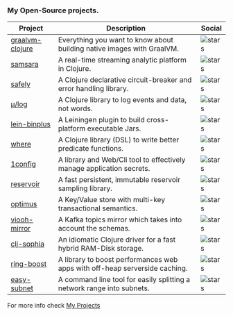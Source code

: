 ### My Open-Source projects.

| Project                                                            | Description                                                                | Social                                                                                  |
|--------------------------------------------------------------------|----------------------------------------------------------------------------|-----------------------------------------------------------------------------------------|
| [graalvm-clojure](https://github.com/BrunoBonacci/graalvm-clojure) | Everything you want to know about building native images with GraalVM.     | ![stars](https://img.shields.io/github/stars/BrunoBonacci/graalvm-clojure?style=social) |
| [samsara        ](https://github.com/samsara/samsara)              | A real-time streaming analytic platform in Clojure.                        | ![stars](https://img.shields.io/github/stars/samsara/samsara?style=social)              |
| [safely         ](https://github.com/BrunoBonacci/safely)          | A Clojure declarative circuit-breaker and error handling library.          | ![stars](https://img.shields.io/github/stars/BrunoBonacci/safely?style=social)          |
| [μ/log          ](https://github.com/BrunoBonacci/μ/log)           | A Clojure library to log events and data, not words.                       | ![stars](https://img.shields.io/github/stars/BrunoBonacci/mulog?style=social)           |
| [lein-binplus   ](https://github.com/BrunoBonacci/lein-binplus)    | A Leiningen plugin to build cross-platform executable Jars.                | ![stars](https://img.shields.io/github/stars/BrunoBonacci/lein-binplus?style=social)    |
| [where          ](https://github.com/BrunoBonacci/where)           | A Clojure library (DSL) to write better predicate functions.               | ![stars](https://img.shields.io/github/stars/BrunoBonacci/where?style=social)           |
| [1config        ](https://github.com/BrunoBonacci/1config)         | A library and Web/Cli tool to effectively manage application secrets.      | ![stars](https://img.shields.io/github/stars/BrunoBonacci/1config?style=social)         |
| [reservoir      ](https://github.com/BrunoBonacci/reservoir)       | A fast persistent, immutable reservoir sampling library.                   | ![stars](https://img.shields.io/github/stars/BrunoBonacci/reservoir?style=social)       |
| [optimus        ](https://github.com/BrunoBonacci/optimus)         | A Key/Value store with multi-key transactional semantics.                  | ![stars](https://img.shields.io/github/stars/BrunoBonacci/optimus?style=social)         |
| [viooh-mirror   ](https://github.com/BrunoBonacci/viooh-mirror)    | A Kafka topics mirror which takes into account the schemas.                | ![stars](https://img.shields.io/github/stars/BrunoBonacci/viooh-mirror?style=social)    |
| [clj-sophia     ](https://github.com/BrunoBonacci/clj-sophia)      | An idiomatic Clojure driver for a fast hybrid RAM-Disk storage.            | ![stars](https://img.shields.io/github/stars/BrunoBonacci/clj-sophia?style=social)      |
| [ring-boost     ](https://github.com/BrunoBonacci/ring-boost)      | A library to boost performances web apps with off-heap serverside caching. | ![stars](https://img.shields.io/github/stars/BrunoBonacci/ring-boost?style=social)      |
| [easy-subnet     ](https://github.com/BrunoBonacci/easy-subnet)    | A command line tool for easily splitting a network range into subnets.     | ![stars](https://img.shields.io/github/stars/BrunoBonacci/easy-subnet?style=social)     |

For more info check [My Projects](https://github.com/BrunoBonacci/my-projects)
